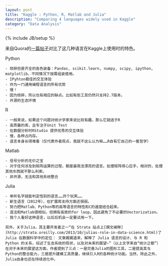 ```yaml
---
layout: post
title: "Kaggle : Python, R, Matlab and Julia"
description: "Comparing 4 languages widely used in Kaggle"
category: "Data Analysis"
---
```

{% include JB/setup %}

来自Quora的[一篇帖子](http://www.quora.com/Kaggle/How-useful-is-Matlab-for-Kaggle-as-compared-with-R-and-Python)对比了这几种语言在Kaggle上使用时的特色。

Python

    - 琐碎但是齐全的各色装备：Pandas, scikit.learn, numpy, scipy, ipython, matplotlib，不同情况下按需组装使用。
    - IPyhton极佳的交互体验
    - 作为一门通用编程语言的所有优势
    - 慢！
    - 因为琐碎，所以也有相应的缺点。比如有些工具仍然只支持2.7版本。
    - 开源的生态环境

R

    - 一般来说，如果这个问题对统计学家来说比较有趣，那么它就适于R
    - 高质量的库，且专注于Unit Test
    - 在数据分析时RStudio 提供优秀的交互体验
    - 慢，各种占内存。
    - 语言本身长得难看（仅代表作者观点，我就不这么认为嘛……R自有它自己的一套哲学）

Matlab

    - 信号分析的无价之宝
    - 对于任何涉及到矩阵运算的过程，都是最简洁漂亮的语言。处理矩阵得心应手，相对的，处理其他东西就不那么利索。
    - 非开源，无法和其他系统整合

Julia

    - 单听名字就能判定性别的语言……开个玩笑……
    - 新生语言（2012年），在扩展库支持方面还很弱。
    - 努力把Matlab、Python等的高等语言的特性和C的速度结合起来。
    - 语法和Matlab很相似。但拥有高效的for loop，因此避免了不必要的Vectorization。
    - 我个人看好这种语言，以后后机会一定要试用一下。

    另外，关于Julia，其主要开发者之一“在 Strata 站点上[撰文阐释](http://strata.oreilly.com/2013/10/julias-role-in-data-science.html)了 Julia 在数据科学中的定位： 文章娓娓道来，解释了 Julia 语言的设计、与 R 和  Python 的关系，综述了生态系统的现状，以及对未来的展望~”（以上文字来自“统计之都”）在对于未来的展望这方面，作者提到了三点：一是完善Julia的图形工具，二是提高其与Python的整合能力，三是提升建模工具质量，继续引入R的各种统计功能。当然，除此之外，Julia自身也还在持续进化中。

